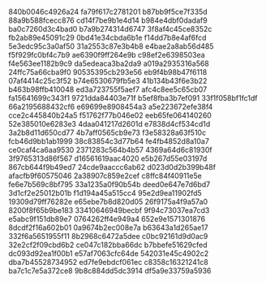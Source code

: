 840b0046c4926a24
fa79f617c2781201
b87bb9f5ce7f335d
88a9b588fcecc876
cd14f7be9b1e4d14
b984e4dbf0dadaf9
ba0c7260d3c4bad0
b7a9b274314d6747
3f8af4c45ce8352c
fb2ab89e45091c29
0bd41e34cbda6b1e
f14dd7b8e4af6fcd
5e3edc95c3a0af50
31a2553c87e3b4b8
e4bae2a8ab56d485
f5f929fc0bf4c7b9
ae6390f9ff264e9b
c98ef2e6398503ea
f4e563ee1182b9c9
da5edeaca3ba2da9
a019a2935316a568
24ffc75a66cba9f0
90535395cb293e56
eb9f4b98b47f6118
07af4414c25c3f52
b74e6530679fb5e3
41b134b43f6e3b22
b463b98ffb410048
ed3a723755f5aef7
afc4c8ee5c65cb07
fa15641699c343f1
9721dda84403e71f
b5ef8fba3b7ef091
33f1f058bf1fc1df
66a2195688432cf6
e69699e8908454a3
a5e223672efe38f4
cce2c445840b24a5
f51762f77b046e02
eeb65fe064140260
52e385010e6283e3
4daa041217d2601d
e7838d4cf534cd1d
3a2b8d11d650cd77
4b7aff0565cb9e73
f3e58328a63f510c
fcb46d9bb1ab1999
38c83854c3d77b64
fe4fb4852d8a10a7
ce0caf4ca6aa9530
2371283c564b4b57
4369a64d6c81930f
3f9765313d86f567
d16561619aac4020
e5b267d55e03197d
867cb644f9b49ed7
24cde9aaccc6ab62
d023d0d2b399b48f
afacfb9f60575046
2a38907c859e2cef
c8ffc84f40911e5e
fe6e7b569c8bf795
33a1235a0f90b54b
deed0e647e7d6bd7
3d1cf2e25012b01b
f1d194a45a515cc4
95e2d9ea11902fd5
19309d79ff76282e
e65ebe7b8d820d05
26f9175a4f9a57a0
8200f8f65b9be183
33410646949becbf
9f94c73037ea7cd3
e5abc9f151db89e7
0764262ff4e949a4
652e9e1571301876
8dcdf2f16a602b01
0a9674b2ec008e7a
b63643a1d265ae17
332f6a5651955f11
8b2968c6472a5dee
c0bc92161d9d0ac9
32e2cf2f09cbd6b2
ce047c182bba66dc
b7bbefe51629cfed
dc093d92ea1f00b1
e57af7063cfc64de
542031e45c4902c2
dba7b45528734952
ed7fe9ebdcf061ec
c8358c16321241c8
ba7c1c7e5a372ce8
9b8c884dd5dc3914
df5a9e33759a5936

